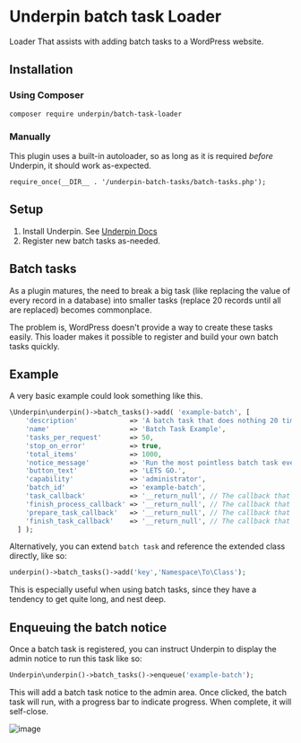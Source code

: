 # Underpin batch task Loader

Loader That assists with adding batch tasks to a WordPress website.

## Installation

### Using Composer

`composer require underpin/batch-task-loader`

### Manually

This plugin uses a built-in autoloader, so as long as it is required _before_
Underpin, it should work as-expected.

`require_once(__DIR__ . '/underpin-batch-tasks/batch-tasks.php');`

## Setup

1. Install Underpin. See [Underpin Docs](https://www.github.com/underpin-wp/underpin)
1. Register new batch tasks as-needed.

## Batch tasks

As a plugin matures, the need to break a big task (like replacing the value of every record in a database) into
smaller tasks (replace 20 records until all are replaced) becomes commonplace.

The problem is, WordPress doesn't provide a way to create these tasks easily. This loader makes it possible to register
and build your own batch tasks quickly.

## Example

A very basic example could look something like this.

```php
\Underpin\underpin()->batch_tasks()->add( 'example-batch', [
    'description'             => 'A batch task that does nothing 20 times',
    'name'                    => 'Batch Task Example',
    'tasks_per_request'       => 50,
    'stop_on_error'           => true,
    'total_items'             => 1000,
    'notice_message'          => 'Run the most pointless batch task ever made.',
    'button_text'             => 'LETS GO.',
    'capability'              => 'administrator',
    'batch_id'                => 'example-batch',
    'task_callback'           => '__return_null', // The callback that iterates on every task
    'finish_process_callback' => '__return_null', // The callback that runs after everything is finished
    'prepare_task_callback'   => '__return_null', // The callback that runs before each task
    'finish_task_callback'    => '__return_null', // The callback that runs after each task
  ] );
```

Alternatively, you can extend `batch task` and reference the extended class directly, like so:

```php
underpin()->batch_tasks()->add('key','Namespace\To\Class');
```

This is especially useful when using batch tasks, since they have a tendency to get quite long, and nest deep.

## Enqueuing the batch notice

Once a batch task is registered, you can instruct Underpin to display the admin notice to run this task like so:

```php
Underpin\underpin()->batch_tasks()->enqueue('example-batch');
```

This will add a batch task notice to the admin area. Once clicked, the batch task will run, with a progress bar
to indicate progress. When complete, it will self-close.

![image](https://user-images.githubusercontent.com/8210827/116898675-87dcf080-abeb-11eb-9514-0f31566e90ca.png)
